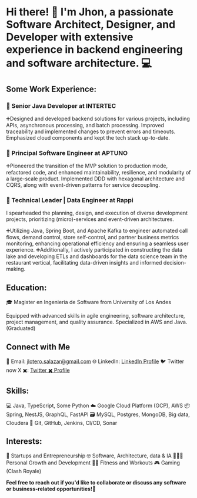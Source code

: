 # Hi there! 👋 I'm Jhon, a passionate Software Architect, Designer, and Developer with extensive experience in backend engineering and software architecture. 💻

## Some Work Experience:

### 🏢 Senior Java Developer at INTERTEC

➕Designed and developed backend solutions for various projects, including APIs, asynchronous processing, and batch processing. Improved traceability and implemented changes to prevent errors and timeouts. Emphasized cloud components and kept the tech stack up-to-date.

### 🏢 Principal Software Engineer at APTUNO

➕Pioneered the transition of the MVP solution to production mode, refactored code, and enhanced maintainability, resilience, and modularity of a large-scale product. Implemented DDD with hexagonal architecture and CQRS, along with event-driven patterns for service decoupling.

### 🏢 Technical Leader | Data Engineer at Rappi

I spearheaded the planning, design, and execution of diverse development projects, prioritizing (micro)-services and event-driven architectures.

➕Utilizing Java, Spring Boot, and Apache Kafka to engineer automated call flows, demand control, store self-control, and partner business metrics monitoring, enhancing operational efficiency and ensuring a seamless user experience.
➕Additionally, I actively participated in constructing the data lake and developing ETLs and dashboards for the data science team in the restaurant vertical, facilitating data-driven insights and informed decision-making.

## Education:

  🎓 Magister en Ingeniería de Software from University of Los Andes

Equipped with advanced skills in agile engineering, software architecture, project management, and quality assurance. Specialized in AWS and Java. (Graduated)

## Connect with Me

  📧 Email: jlotero.salazar@gmail.com
  🌐 LinkedIn: [LinkedIn Profile](https://www.linkedin.com/in/jhon-lotero/)
  🐦 Twitter now X ✖️: [Twitter ✖️ Profile](https://twitter.com/jhon_lotero10)

## Skills:

  💻 Java, TypeScript, Some Python
  ☁️ Google Cloud Platform (GCP), AWS
  📦 Spring, NestJS, GraphQL, FastAPI 
  🗃️ MySQL, Postgres, MongoDB, Big data, Cloudera
  🔧 Git, GitHub, Jenkins, CI/CD, Sonar

## Interests:

  🚀 Startups and Entrepreneurship
  🤓 Software, Architecture, data & IA
  🧘🏻‍♂️ Personal Growth and Development
  🏋️‍♂️ Fitness and Workouts
  🎮 Gaming (Clash Royale)

**Feel free to reach out if you'd like to collaborate or discuss any software or business-related opportunities!🤝**
